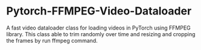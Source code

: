 # Pytorch-FFMPEG-Video-Dataloader
A fast video dataloader class for loading videos in PyTorch using FFMPEG library. This class able to trim randomly over time and resizing and cropping the frames by run ffmpeg command.
